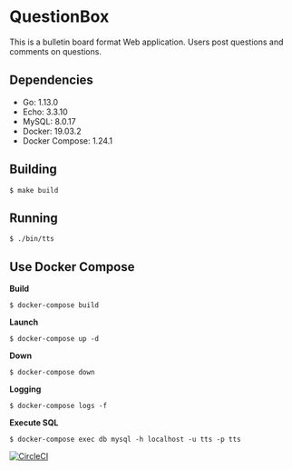 # QuestionBox

This is a bulletin board format Web application. Users post questions and comments on questions.

## Dependencies

- Go: 1.13.0
- Echo: 3.3.10
- MySQL: 8.0.17
- Docker: 19.03.2
- Docker Compose: 1.24.1

## Building

```
$ make build
```

## Running

```
$ ./bin/tts
```

## Use Docker Compose

**Build**
```
$ docker-compose build
```

**Launch**
```
$ docker-compose up -d
```

**Down**
```
$ docker-compose down
```

**Logging**
```
$ docker-compose logs -f
```

**Execute SQL**
```
$ docker-compose exec db mysql -h localhost -u tts -p tts
```

[![CircleCI](https://circleci.com/gh/Amakuchisan/QuestionBox/tree/master.svg?style=svg)](https://circleci.com/gh/Amakuchisan/QuestionBox/tree/master)
